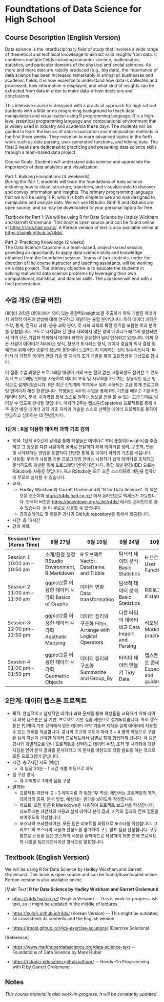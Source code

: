 # Foundtations of Data Science for High School

## Course Description (English Version)

Data science is the interdisciplinary field of study that involves a wide range of theoretical and technical knowledge to extract valid insights from data. It combines multiple fields including computer science, mathematics, statistics, and particular domains of the physical and social sciences. As more and more data are rapidly produced (e.g., big data), the importance of data science has been increased remarkably in almost all businesses and academic fields. It is now essential to understand how data is collected and processed, how information is displayed, and what kind of insights can be extracted from data in order to make data-driven decisions and conclusions.


This intensive course is designed with a practical approach for high school students with a little or no programing background to teach data manipulation and visualization using R programming language. R is a high-level statistical programming language and computational environment that is widely used in industry and academia these days. The students will be guided to learn the basics of data visualization and manipulation methods in the first three weeks. They move on to more advanced topics in the forth week such as data parsing, user-generated functions, and tidying data. The final 2 weeks are dedicated to practicing and presenting data science skills through a team-based data project. 

Course Goals: Students will understand data science and appreciate the importance of data analytics and visualization.

Part 1: Building Foundations (4 weekends)  
During the Part 1, students will learn the foundations of data science including how to clean, structure, transform, and visualize data to discover and convey information and insights. The primary programming language that we will be using is R, which is both simple to use and was designed to manipulate and analyze data. We will use RStudio. Both R and RStudio are open source, and so may be downloaded to your personal laptop for free.

Textbook for Part 1: We will be using R for Data Science by Hadley Wickham and Garrett Grolemund. This book is open source and can be found online at https://r4ds.had.co.nz/. A Korean version of text is also available online at https://sulgik.github.io/r4ds/. 

Part 2: Practicing Knowledge (2 weeks)  
The Data Science Capstone is a team-based, project-based session, providing an opportunity to apply data science skills and knowledge obtained from the foundation session. Teams of two students, under the direction of the course instructor and teaching assistants, will be working on a data project. The primary objective is to educate the students in solving real world data science problems by leveraging their own computational, statistical, and domain skills. The capstone will end with a final presentation.

## 수업 개요 (한글 버전)

데이터 과학은 데이터에서 의미 있는 통찰력(insights)을 추출하기 위해 개발된 여러가지 과학적 이론과 방법에 대해 연구하고 개발하는 융합 분야입니다. 특히 데이터 과학은 수학, 통계, 컴퓨터 과학, 응용 과학 분야, 및 사회 과학의 특정 영역을 포함한 여러 분야를 융합합니다. 고도로 디지털화 된 현대 사회에서 많은 양의 데이터가 빠르게 생성되면서 거의 모든 기업과 학계에서 데이터 과학의 중요성이 널리 인식되고 있습니다. 이제 모든 사람이 데이터가 처리되는 방식, 정보가 표시되는 방식, 데이터 중심의 의사 결정 및 예측을 위해 어떤 종류의 정보와 통찰력이 도출되는지 이해하는 것이 필수적입니다. 따라서 이 과정은 데이터 관련 기술 및 지식의 조기 개발을 위해 고등학생을 대상으로 합니다. 

이 집중 수업 과정은 프로그래밍 배경이 거의 또는 전혀 없는 고등학생도 참여할 수 있도록 R 프로그래밍 언어를 사용하여 데이터 조작 및 시각화를 가르치는 실용적인 접근 방식으로 설계되었습니다. R은 최근 산업계와 학계에서 널리 사용되는 고급 통계 프로그래밍 언어이자 계산 환경입니다. 학생들은 4주의 수업을 통해 R의 기초를 배우고 기본적인 데이터 정리, 분석, 시각화를 통해 스스로 원하는 정보를 전달 할 수 있는 고급 단계로 넘어갈 수 있도록 안내될 것입니다. 마지막 2주는 캡스톤(Capstone) 프로젝트를 통해 4주 동안 배운 데이터 과학 기초 지식과 기술을 스스로 선택한 데이터 프로젝트를 통하여 연습하고 심화하는 데 전념합니다.

### 1단계 : R을 이용한 데이터 과학 기초 강의
- 목적: 1단계 4주간의 강의를 통해 학생들은 데이터로 부터 통찰력(insights)를 추출하고 그 정보를 다른 사람에게 올바로 전달하기 위해 데이터를 정리, 구조화, 변환 및 시각화하는 방법을 포함하여 간단한 통계 등 데이터 과학의 기초를 배웁니다. 
- 사용툴: 우리가 사용할 기본 프로그래밍 언어는 사용하기 쉽게 데이터를 조작하고 분석하도록 개발된 통계 프로그래밍 언어인 R입니다. 통합 개발 환경(IDE) 으로는RStudio를 사용할 것입니다. R과 RStudio는 모두 오픈 소스이므로 개인용 컴퓨터에 무료로 설치할 수 있습니다.
- 교재: 
    - Hadley Wickham과 Garrett Grolemund의 “R for Data Science”. 이 책은 오픈 소스이며 https://r4ds.had.co.nz/ 에서 온라인으로 엑세스가 가능합니다. 한국어 버전은 https://bookdown.org/sulgi/r4ds/ 에서도 온라인으로 볼 수 있습니다. 둘 다 무료로 사용할 수 있습니다.
    - 강의슬라이드 및 화일은 강사의 GitHub repository를 통해서 제공됩니다.
- 시간: 총 16시간
- 강의 계획:   

|     Session/Time     (Korea Time)    	|     8월 27일    	|     9월 10일    	|     9월 24일    	|     10월 8일    	|
|---	|---	|---	|---	|---	|
|     Session   1     10:00   am – 10:50 am    	|     소개/환경   설정     RStudio   Environment,     R   Markdown    	|     R 오브젝트     Vector,   Dataframe, and Tibble    	|     탐색적 데이터 분석     Basic Statistics    	|     R 프로그래밍     User   Functions    	|
|     Session   2     11:00   am – 11:50 am    	|     ggplot2를   이용한 데이터   시각화 Basics of   Graphs    	|     데이터 변환     Data   transformation    	|     탐색적 데이터 분석     Basic Statistics    	|     R프로그래밍     If   statement    	|
|     Session   3     12:00   pm – 12:50 pm    	|     ggplot2를   이용한 데이터   시각화     Aesthetic   Mapping    	|     데이터 정리와   구조화      Filter,   Arrange with Logical Operators    	|     다른 타입의   데이터 비교     Data   Import and Parsing    	|     리포팅     R   Markdown practice    	|
|     Session   4     01:00   pm – 01:50 pm    	|     ggplot2를   이용한 데이터   시각화     Geometric   Objects    	|     데이터 정리와   구조화      Summarize   and Group_By    	|     타이디 데이터   만들기     Tidy   Data    	|     캡스톤 프로젝트   준비     Expectations   and guidance    	|


## 2단계: 데이터 캡스톤 프로젝트

- 목적:  현실적이고 실제적인 데이터 과학 문제를 통해 학생들을 교육하기 위해 데이터 과학 캡스톤은 팀 기반, 프로젝트 기반 실습 세션으로 설계되었습니다. 특히 캡스톤은 1단계의 기초 강의에서 얻은 데이터 과학 기술과 지식을 실제 데이터에 적용할 수 있는 기회를 제공합니다. 강사와 조교의 지도에 따라 2 ~ 4 명의 학생으로 구성된 팀이 자신이 선택한 데이터 프로젝트에서 팀별로 함께 협업하게 됩니다. 각 팀은 강사와 개별적으로 만나 프로젝트를 선택하고 데이터 수집, 조작 및 시각화에 대한 지침을 얻어 분석 결과를 문서화하고 이 문서를 바탕으로 최종 발표를 하는 것으로 모든 프로그램이 끝납니다.
- 시간: 총 7시간 지도 (예상)
    - 각 팀당 30분 – 1 시간 개별 미팅으로 지도
- 팀 구성 방식:
    - 각 지역별로 3개의 팀을 구성
- 결과물:
    - 프로젝트 제안서: 2 – 3 페이지로 각 팀당 1부 작성; 제안서는 프로젝트의 목적, 데이터의 종류, 분석 방법, 예상되는 결과를 보이도록 작성합니다.
    - 리포트: 모든 팀은 R  Markdown을 사용하여 프로젝트 보고서를 작성합니다; 리포트에는 제안서의 내용과 실제 데이터 분석 결과, 시각화 결과와 전체 결론을 보여주도록 작성합니다.
    - 포스터와 프레젠테이션: 모든 팀은 리포트를 바탕으로 포스터를 작성합니다. 그 리포트와 포스터의 내용과 완성도를 평가하여 구두 발표 팀을 선정합니다. 구두 발표로 선정된 팀은 포스터의 내용을 슬라이드로 작성하여 15분 안에 프로젝트의 내용을 팀프레젠테이션 형식으로 발표합니다. 


## Textbook (English Version)

We will be using R for Data Science by Hadley Wickham and Garrett Grolemund. This book is open source and can be found/downloaded online. Korean version is also available online.
  
[Main Text] __R for Data Science by Hadley Wickham and Garrett Grolemund__

- https://r4ds.had.co.nz/ (English Version) -- This is work-in-progress-ish text, so it might be updated in the middle of lectures.

- https://sulgik.github.io/r4ds/ (Korean Version) -- This might be outdated, so crosscheck its contents and the English version.
  
- https://jrnold.github.io/r4ds-exercise-solutions/ (Exercise Solutions)

[Reference] 

- https://www.markhuberdatascience.org/data-science-text -- Foundations of Data Science by Mark Huber
   
- https://rstudio-education.github.io/hopr/ -- Hands-On Programming with R by Garrett Grolemund  
  

## Notes
*This course material is also work-in-progress. It will be constantly updated.*

